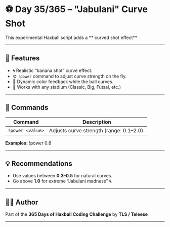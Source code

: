 # ⚽ Day 35/365 – "Jabulani" Curve Shot 

This experimental Haxball script adds a ** curved shot effect**

---

## 🧩 Features
- 🌀 Realistic “banana shot” curve effect.
- ⚙️ `!power` command to adjust curve strength on the fly.
- 💬 Dynamic color feedback while the ball curves.
- 🔄 Works with any stadium (Classic, Big, Futsal, etc.)
  
---

## 🔧 Commands

| Command | Description |
|----------|--------------|
| `!power <value>` | Adjusts curve strength (range: 0.1–2.0). |

**Examples:**
!power 0.8

---

## 💡 Recommendations
- Use values between **0.3–0.5** for natural curves.  
- Go above **1.0** for extreme “Jabulani madness” 🌀.
  
---

## 👨‍💻 Author
Part of the **365 Days of Haxball Coding Challenge** by **TLS / Teleese**  

---
